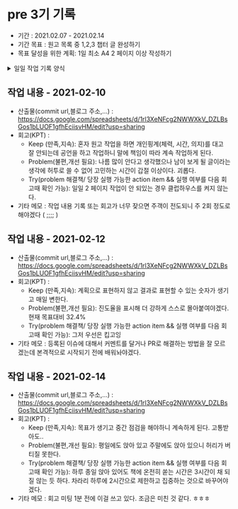 # pre 3기 기록 
- 기간 : 2021.02.07 - 2021.02.14
- 기간 목표 : 원고 목록 중 1,2,3 챕터 글 완성하기
- 목표 달성을 위한 계획: 1일 최소 A4 2 페이지 이상 작성하기

<details><summary>일일 작업 기록 양식</summary>

양식 1. KPT  

## 작업 내용 - 작업일
- 산출물(commit url,블로그 주소,...) : 
- 회고(KPT) :
  - Keep (만족,지속):
  - Problem(불편,개선 필요):
  - Try(problem 해결책/ 당장 실행 가능한 action item && 실행 여부를 다음 회고때 확인 가능): 
- 기타 메모 : 

양식 2. [5Fs](http://egloos.zum.com/agile/v/4122099)

## 작업 내용 - 작업일
- 산출물(commit url,블로그 주소,...) : 
- 회고(5Fs) :
  - 사실 (Facts) :
  - 느낌 (Feeling) :
  - 배운 점 (Findings)
  - 미래의 행동계획 (Future / action item): 
  - 피드백 (Feedback / 스크럼 기간 동안 Future 실행 후, 주간회고 직전 항목 채우기):
- 기타 메모 : 

</details>

## 작업 내용 - 2021-02-10
- 산출물(commit url,블로그 주소,...) : https://docs.google.com/spreadsheets/d/1rl3XeNFcg2NWWXkV_DZLBsGos1bLUOF1gfhEciisvHM/edit?usp=sharing
- 회고(KPT) :
  - Keep (만족,지속): 혼자 원고 작업을 하면 개인핑계(체력, 시간, 의지)를 대고 잘 안되는데 공언을 하고 작업하니 말에 책임이 따라 계속 작업하게 된다.
  - Problem(불편,개선 필요): 나름 많이 안다고 생각했으나 남이 보게 될 글이라는 생각에 허투로 쓸 수 없어 고민하는 시간이 갑절 이상이다. 괴롭다.
  - Try(problem 해결책/ 당장 실행 가능한 action item && 실행 여부를 다음 회고때 확인 가능): 일일 2 페이지 작업이 안 되있는 경우 클럽하우스를 켜지 않는다.
- 기타 메모 : 작업 내용 기록 또는 회고가 너무 잦으면 주객이 전도되니 주 2회 정도로 해야겠다 ( ;;;; )

## 작업 내용 - 2021-02-12
- 산출물(commit url,블로그 주소,...) : https://docs.google.com/spreadsheets/d/1rl3XeNFcg2NWWXkV_DZLBsGos1bLUOF1gfhEciisvHM/edit?usp=sharing
- 회고(KPT) :
  - Keep (만족,지속): 계획으로 표현하지 않고 결과로 표현할 수 있는 숫자가 생기고 매일 변한다.
  - Problem(불편,개선 필요): 진도율을 표시해 더 강하게 스스로 몰아붙여야겠다. 현재 목표대비 32.4%
  - Try(problem 해결책/ 당장 실행 가능한 action item && 실행 여부를 다음 회고때 확인 가능): 그저 우선은 킵고잉
- 기타 메모 : 등록된 이슈에 대해서 커멘트를 달거나 PR로 해결하는 방법을 잘 모르겠는데 본격적으로 시작되기 전에 배워놔야겠다.

## 작업 내용 - 2021-02-14
- 산출물(commit url,블로그 주소,...) : https://docs.google.com/spreadsheets/d/1rl3XeNFcg2NWWXkV_DZLBsGos1bLUOF1gfhEciisvHM/edit?usp=sharing
- 회고(KPT) :
  - Keep (만족,지속): 목표가 생기고 중간 점검을 해야하니 계속하게 된다. 고통받아도..
  - Problem(불편,개선 필요): 평일에도 앉아 있고 주말에도 앉아 있으니 허리가 버티질 못한다.
  - Try(problem 해결책/ 당장 실행 가능한 action item && 실행 여부를 다음 회고때 확인 가능): 하루 종일 앉아 있어도 책에 온전히 쏟는 시간은 3시간이 채 되질 않는 듯 하다. 차라리 하루에 2시간으로 제한하고 집중하는 것으로 바꾸어야겠다.
- 기타 메모 : 회고 미팅 1분 전에 이걸 쓰고 있다. 조금은 미친 것 같다. ㅎㅎㅎ